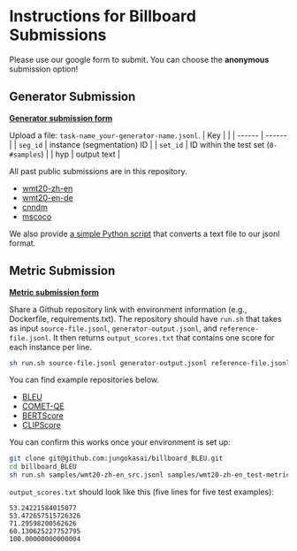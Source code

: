 # Instructions for Billboard Submissions
Please use our google form to submit. You can choose the **anonymous** submission option!

## Generator Submission
**[Generator submission form](https://forms.gle/NngKH8PamMhiZ5ZF7)**

Upload a file: `task-name_your-generator-name.jsonl`.
| Key |  |
| ------ | ------ |
| `seg_id` | instance (segmentation) ID |
| `set_id` | ID within the test set (`0-#samples`) |
| hyp | output text |

All past public submissions are in this repository.

* [wmt20-zh-en](https://github.com/jungokasai/billboard/tree/master/submissions/wmt20-zh-en/generators)
* [wmt20-en-de](https://github.com/jungokasai/billboard/tree/master/submissions/wmt20-en-de/generators)
* [cnndm](https://github.com/jungokasai/billboard/tree/master/submissions/cnndm/generators)
* [mscoco](https://github.com/jungokasai/billboard/tree/master/submissions/mscoco/generators)

We also provide [a simple Python script](txt2jsonl.py) that converts a text file to our jsonl format.

## Metric Submission
**[Metric submission form](https://forms.gle/5baVF8bDxhfab8dQ6)**

Share a Github repository link with environment information (e.g., Dockerfile, requirements.txt).
The repository should have `run.sh` that takes as input `source-file.jsonl`, `generator-output.jsonl`, and `reference-file.jsonl`. It then returns `output_scores.txt` that contains one score for each instance per line.

```bash
sh run.sh source-file.jsonl generator-output.jsonl reference-file.jsonl output_scores.txt
```
You can find example repositories below.
* [BLEU](https://github.com/jungokasai/billboard_BLEU)
* [COMET-QE](https://github.com/jungokasai/billboard_COMET-QE)
* [BERTScore](https://github.com/jungokasai/billboard_BERTScore)
* [CLIPScore](https://github.com/jungokasai/billboard_CLIPScore)

You can confirm this works once your environment is set up:
```bash
git clone git@github.com:jungokasai/billboard_BLEU.git
cd billboard_BLEU
sh run.sh samples/wmt20-zh-en_src.jsonl samples/wmt20-zh-en_test-metric.jsonl samples/wmt20-zh-en_refs.jsonl output_scores.txt 
```
`output_scores.txt` should look like this (five lines for five test examples):
```
53.24221584015077
53.472657515726326
71.29598200562626
60.130625227752795
100.00000000000004
```
